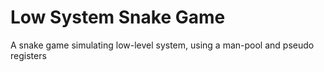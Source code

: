 # Low System Snake Game
A snake game simulating low-level system, using a man-pool and pseudo registers
